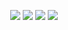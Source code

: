 <p align="center">
  <img src="https://github.com/kimdavetorres/login-sys/blob/main/src/image/login-screenshot.png">
  <img src="https://github.com/kimdavetorres/login-sys/blob/main/src/image/register-screenshot.png">
  <img src="https://github.com/kimdavetorres/login-sys/blob/main/src/image/p-reset-screenshot.png">
  <img src="https://github.com/kimdavetorres/login-sys/blob/main/src/image/p-reset-confirm-screenshot.png">
  
</p>
